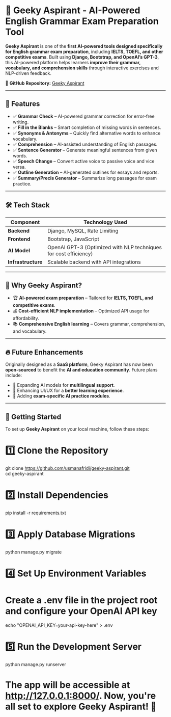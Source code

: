# 🧠 Geeky Aspirant - AI-Powered English Grammar Exam Preparation Tool  

**Geeky Aspirant** is one of the **first AI-powered tools designed specifically for English grammar exam preparation**, including **IELTS, TOEFL, and other competitive exams**. Built using **Django, Bootstrap, and OpenAI’s GPT-3**, this AI-powered platform helps learners **improve their grammar, vocabulary, and comprehension skills** through interactive exercises and NLP-driven feedback.  

🔗 **GitHub Repository:** [Geeky Aspirant](https://github.com/usmanafridi/geeky-aspirant)  

---

## 🚀 Features  

- ✅ **Grammar Check** – AI-powered grammar correction for error-free writing.  
- ✅ **Fill in the Blanks** – Smart completion of missing words in sentences.  
- ✅ **Synonyms & Antonyms** – Quickly find alternative words to enhance vocabulary.  
- ✅ **Comprehension** – AI-assisted understanding of English passages.  
- ✅ **Sentence Generator** – Generate meaningful sentences from given words.  
- ✅ **Speech Change** – Convert active voice to passive voice and vice versa.  
- ✅ **Outline Generation** – AI-generated outlines for essays and reports.  
- ✅ **Summary/Precis Generator** – Summarize long passages for exam practice.  

---

## 🛠 Tech Stack  

| Component  | Technology Used |
|------------|----------------|
| **Backend** | Django, MySQL, Rate Limiting |
| **Frontend** | Bootstrap, JavaScript |
| **AI Model** | OpenAI GPT-3 (Optimized with NLP techniques for cost efficiency) |
| **Infrastructure** | Scalable backend with API integrations |

---

## 📖 Why Geeky Aspirant?  

- 🏆 **AI-powered exam preparation** – Tailored for **IELTS, TOEFL, and competitive exams**.  
- 💰 **Cost-efficient NLP implementation** – Optimized API usage for affordability.  
- 📚 **Comprehensive English learning** – Covers grammar, comprehension, and vocabulary.  

---

## 🔥 Future Enhancements  

Originally designed as a **SaaS platform**, Geeky Aspirant has now been **open-sourced** to benefit the **AI and education community**. Future plans include:  

- 🚀 Expanding AI models for **multilingual support**.  
- 🎨 Enhancing UI/UX for a **better learning experience**.  
- 📝 Adding **exam-specific AI practice modules**.  

---

## 🚀 Getting Started  

To set up **Geeky Aspirant** on your local machine, follow these steps:  

# 1️⃣ Clone the Repository
git clone https://github.com/usmanafridi/geeky-aspirant.git  
cd geeky-aspirant  

# 2️⃣ Install Dependencies
pip install -r requirements.txt  

# 3️⃣ Apply Database Migrations
python manage.py migrate  

# 4️⃣ Set Up Environment Variables
# Create a .env file in the project root and configure your OpenAI API key
echo "OPENAI_API_KEY=your-api-key-here" > .env  

# 5️⃣ Run the Development Server
python manage.py runserver  

# The app will be accessible at http://127.0.0.1:8000/. Now, you're all set to explore Geeky Aspirant! 🚀



